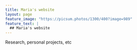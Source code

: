 ```yaml
---
title: Maria's website
layout: page
feature_image: "https://picsum.photos/1300/400?image=989"
feature_text: |
  ## Maria's website
---
```


Research, personal projects, etc
